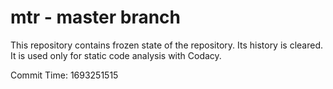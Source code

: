 # mtr - master branch

This repository contains frozen state of the repository.
Its history is cleared. It is used only for static code
analysis with Codacy.

Commit Time: 1693251515